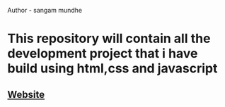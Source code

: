 Author - sangam mundhe
<h1>This repository will contain all the development project that i have  build using html,css and javascript</h1>
<h2><a href="https://sangam5756.github.io/Web_DevelopmentProject/" target="_blank" rel="noopener noreferrer">Website</a></h2>

